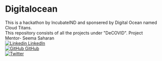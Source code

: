 # Digitalocean
This is a hackathon by IncubateIND and sponsered by Digital Ocean named Cloud Titans.  
This repository consists of all the projects under "DeCOVID".
Project Mentor- Seema Saharan  
[![Linkedin](https://i.stack.imgur.com/gVE0j.png) LinkedIn](https://www.linkedin.com/in/seema-saharan-372473167/)
&nbsp;  
[![GitHub](https://i.stack.imgur.com/tskMh.png) GitHub](https://github.com/seema1711)  
[![Twitter](https://img.shields.io/twitter/url/https/twitter.com/cloudposse.svg?style=social&label=Follow%20%40SeemaSaharan)](https://twitter.com/SeemaSaharan5)  

